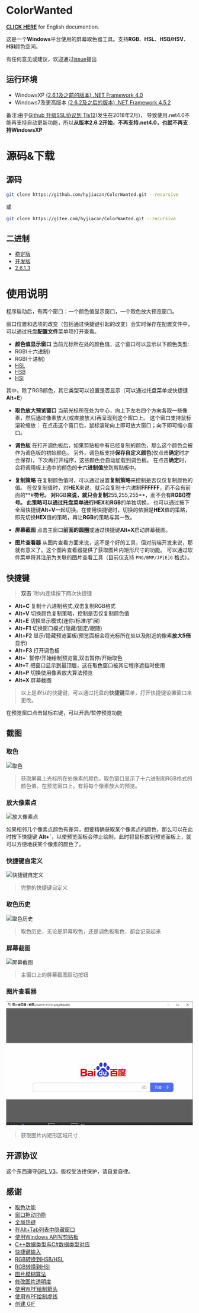 # ColorWanted

**[CLICK HERE](README.md)** for English documention.

这是一个**Windows**平台使用的屏幕取色器工具。支持**RGB**、**HSL**、**HSB/HSV**、**HSI**颜色空间。

有任何意见或建议，欢迎通过[issue](https://github.com/hyjiacan/ColorWanted/issues/new)提出

## 运行环境 

- WindowsXP [(2.6.1及之前的版本) .NET Framework 4.0](http://www.microsoft.com/zh-cn/download/details.aspx?id=17718)    
- Windows7及更高版本 [(2.6.2及之后的版本) .NET Framework 4.5.2](https://www.microsoft.com/zh-CN/download/details.aspx?id=42642)

备注:由于[Github 升级SSL协议到 Tls12](https://blog.github.com/2018-02-23-weak-cryptographic-standards-removed/)(发生在2018年2月)，
导致使用.net4.0不能再支持自动更新功能，所以**从版本2.6.2开始，不再支持.net4.0，也就不再支持WindowsXP**

# 源码&下载

## 源码

```bash
git clone https://github.com/hyjiacan/ColorWanted.git --recursive
```
或
```bash
git clone https://gitee.com/hyjiacan/ColorWanted.git --recursive
```

## 二进制

- [稳定版](https://github.com/hyjiacan/ColorWanted/releases)
- [开发版](https://github.com/hyjiacan/ColorWanted/blob/master/ColorWanted/bin/Release/ColorWanted.exe?raw=true)
- [2.6.1.3](https://github.com/hyjiacan/ColorWanted/blob/2.6.1.3/ColorWanted/bin/Release/ColorWanted.exe?raw=true)

# 使用说明

程序启动后，有两个窗口：一个颜色值显示窗口，一个取色放大预览窗口。

窗口位置和选项的改变（包括通过快捷键引起的改变）会实时保存在配置文件中，可以通过托盘**配置文件**菜单项打开查看。

- **颜色值显示窗口**
当前光标所在处的颜色值，这个窗口可以显示以下颜色类型:
- RGB(十六进制)
- RGB(十进制)
- [HSL](https://baike.baidu.com/item/HSL)
- [HSB](https://baike.baidu.com/item/hsb)
- [HSI](https://baike.baidu.com/item/HSI)

其中，除了RGB颜色，其它类型可以设置是否显示（可以通过托盘菜单或快捷键**Alt+E**）

- **取色放大预览窗口**
当前光标所在处为中心，向上下左右四个方向各取一些像素，然后通过像素放大(或直接放大)再呈现到这个窗口上。
这个窗口支持鼠标滚轮缩放：
在点击这个窗口后，鼠标滚轮向上即可放大窗口；向下即可缩小窗口。

- **调色板**
在打开调色板后，如果剪贴板中有已经复制的颜色，那么这个颜色会被作为调色板的初始颜色。
另外，调色板支持**保存自定义颜色**(仅点击**确定**时才会保存)，下次再打开程序，这些颜色会自动加载到调色板。
在点击**确定**时，会将调用板上选中的颜色的**十六进制值**放到剪贴板中。

- **复制策略**
在复制颜色值时，可以通过设置**复制策略**来控制是否仅仅复制颜色的值。
在仅复制值时，对**HEX**来说，就只会复制十六进制**FFFFFF**，而不会有前面的**#**符号。
对**RGB**来说，就只会复制**255,255,255**，而不会有**RGB()**符号。
此策略可以通过托盘菜单进行**HEX**和**RGB**的单独切换，
也可以通过按下全局快捷键**Alt+V**一起切换。在使用快捷键时，切换的依据是**HEX**值的策略，即先切换**HEX**值的策略，再让**RGB**的策略与其一致。

- **屏幕截图**
点击主窗口**前面的圆圈**或通过快捷键**Alt+X**启动屏幕截图。

- **图片查看器**
从图片查看方面来说，这不是个好的工具，但对前端开发来说，那就有意义了。这个图片查看器提供了获取图片内矩形尺寸的功能。
可以通过软件菜单将其注册为关联的图片查看工具（目前仅支持 `PNG/BMP/JP[E]G` 格式）。

## 快捷键

> **双击** 1秒内连续按下两次快捷键

- **Alt+C** 复制十六进制格式,双击复制RGB格式
- **Alt+V** 切换颜色复制策略，控制是否仅复制颜色值
- **Alt+E** 切换显示模式(迷你/标准/扩展)
- **Alt+F1** 切换窗口模式(隐藏/固定/跟随)
- **Alt+F2** 显示/隐藏预览面板(预览面板会将光标所在处以及附近的像素**放大5倍**显示)
- **Alt+F3** 打开调色板
- **Alt+`** 暂停/开始绘制预览窗,双击暂停/开始取色
- **Alt+T** 把窗口显示到最顶层，这在取色窗口被其它程序遮挡时使用
- **Alt+P** 切换使用像素放大算法预览
- **Alt+X** 屏幕截图

> 以上是*默认*的快捷键，可以通过托盘的**快捷键**菜单，打开快捷键设置窗口来更改。

在预览窗口点击鼠标右键，可以开启/暂停预览功能

## 截图

### 取色

![取色](docs/img/1.png)

> 获取屏幕上光标所在处像素的颜色，取色窗口显示了十六进制和RGB格式的颜色值。在预览窗口上，有将每个像素放大的预览。

### 放大像素点

![放大像素点](docs/img/2.png)
> 
如果相邻几个像素点颜色有差异，想要精确获取某个像素点的颜色，那么可以在此时按下快捷键 **Alt+`**，以使预览面板会停止绘制，此时将鼠标放到预览面板上，就可以方便地获某个像素的颜色了。

### 快捷键自定义

![快捷键自定义](docs/img/hotkey.zh-CN.png)

> 完整的快捷键自定义

### 取色历史

![取色历史](docs/img/history.zh-CN.png)

> 取色历史，无论是屏幕取色，还是调色板取色，都会记录起来

### 屏幕截图

![屏幕截图](docs/img/screenshot.png)

> 主窗口上的屏幕截图启动按钮

### 图片查看器

![图片查看器](docs/img/image-viewer.gif)

> 获取图片内矩形区域尺寸

## 开源协议

这个东西遵守[GPL V3](http://www.gnu.org/licenses/gpl-3.0.html)，版权受法律保护，请自爱自律。

## 感谢

- [取色功能](http://www.haolizi.net/example/view_102.html)
- [窗口拖动功能](http://blog.csdn.net/skysky01/article/details/9902247)
- [全局热键](http://www.cnblogs.com/Randy0528/archive/2013/02/04/2892062.html)
- [在Alt+Tab列表中隐藏窗口](http://bbs.csdn.net/topics/380256152#post-390885609)
- [使用Windows API写剪贴板](http://www.cnblogs.com/wind-net/archive/2012/11/01/2749558.html)
- [C++数据类型与C#数据类型对应](http://www.cnblogs.com/chuncn/archive/2011/12/20/2294096.html)
- [快捷键输入](http://www.jb51.net/article/60257.htm)
- [RGB转换到HSB/HSL](http://blog.csdn.net/jiangxinyu/article/details/8000999)    
- [RGB转换到HSI](http://blog.csdn.net/yangleo1987/article/details/53171623)
- [图片模糊算法](https://www.cnblogs.com/yeye518/p/4161067.html)
- [修改图片透明度](https://zhidao.baidu.com/question/72707659.html)
- [使用WPF绘制箭头](https://blog.csdn.net/u012366767/article/details/84857000)
- [使用WPF绘制虚线](https://blog.csdn.net/openzpc/article/details/48468031)
- [创建 GIF](https://github.com/mrousavy/AnimatedGif)